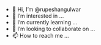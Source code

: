 - 👋 Hi, I’m @rupeshangulwar
- 👀 I’m interested in ...
- 🌱 I’m currently learning ...
- 💞️ I’m looking to collaborate on ...
- 📫 How to reach me ...

<!---
rupeshangulwar/rupeshangulwar is a ✨ special ✨ repository because its `README.md` (this file) appears on your GitHub profile.
You can click the Preview link to take a look at your changes.
--->
